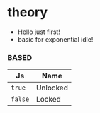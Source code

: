 # theory
- Hello just first!
- basic for exponential idle!
### BASED
| Js | Name |
|----|------|
| ```true``` | Unlocked
| ```false``` | Locked
